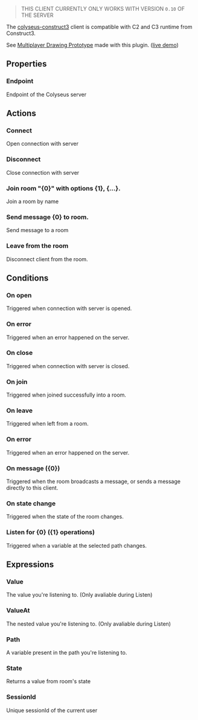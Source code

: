> THIS CLIENT CURRENTLY ONLY WORKS WITH VERSION `0.10` OF THE SERVER

The [colyseus-construct3](https://github.com/colyseus/colyseus-construct3) client is compatible with C2 and C3 runtime from Construct3.

See [Multiplayer Drawing Prototype](https://github.com/endel/multiplayer-drawing-prototype) made with this plugin. ([live demo](https://drawing-prototype.herokuapp.com/))

## Properties

### Endpoint
Endpoint of the Colyseus server

## Actions

### Connect
Open connection with server

### Disconnect
Close connection with server

### Join room "{0}" with options {1}, {...}.
Join a room by name

### Send message {0} to room.
Send message to a room

### Leave from the room
Disconnect client from the room.

## Conditions

### On open
Triggered when connection with server is opened.

### On error
Triggered when an error happened on the server.

### On close
Triggered when connection with server is closed.

### On join
Triggered when joined successfully into a room.

### On leave
Triggered when left from a room.

### On error
Triggered when an error happened on the server.

### On message ({0})
Triggered when the room broadcasts a message, or sends a message directly to this client.

### On state change
Triggered when the state of the room changes.

### Listen for {0} ({1} operations)
Triggered when a variable at the selected path changes.

## Expressions

### Value
The value you're listening to. (Only avaliable during Listen)

### ValueAt
The nested value you're listening to. (Only avaliable during Listen)

### Path
A variable present in the path you're listening to.

### State
Returns a value from room's state

### SessionId
Unique sessionId of the current user
